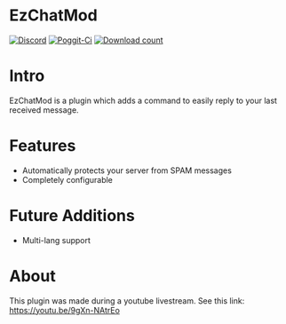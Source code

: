# EzChatMod
[![Discord](https://img.shields.io/badge/chat-on%20discord-7289da.svg)](https://discord.gg/R7kdetE)
[![Poggit-Ci](https://poggit.pmmp.io/ci.shield/jasonw4331/EzChatMod/EzChatMod)](https://poggit.pmmp.io/ci/jasonw4331/EzChatMod/EzChatMod)
[![Download count](https://poggit.pmmp.io/shield.dl.total/EzChatMod)](https://poggit.pmmp.io/p/EzChatMod)

# Intro
EzChatMod is a plugin which adds a command to easily reply to your last received message.

# Features
* Automatically protects your server from SPAM messages
* Completely configurable

# Future Additions
* Multi-lang support

# About
This plugin was made during a youtube livestream. See this link: https://youtu.be/9gXn-NAtrEo

